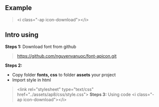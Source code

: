 ## Example  
> &lt;i class="-ap icon-download"&gt;&lt;/i&gt;

## Intro using

**Steps 1:**
Download font from github 
> https://github.com/nguyenvanuoc/font-apicon.git

**Steps 2:**
* Copy folder **fonts, css** to folder **assets** your project 
* Import style in html 
> &lt;link rel="stylesheet" type="text/css" href="../assets/ap8/css/style.css"&gt;
**Steps 3:**
Using code 
> &lt;i class="-ap icon-download"&gt;&lt;/i&gt;
